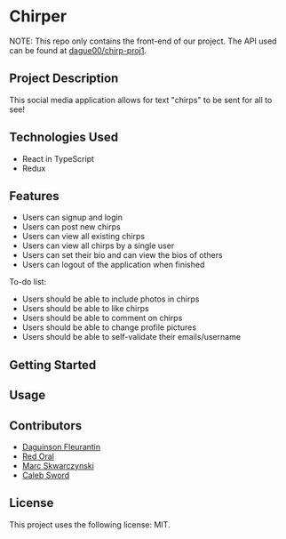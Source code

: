 # Chirper

NOTE: This repo only contains the front-end of our project. The API used can be found at [dague00/chirp-proj1](https://github.com/dague00/chirp-proj1).

## Project Description

This social media application allows for text "chirps" to be sent for all to see!

## Technologies Used

- React in TypeScript
- Redux

## Features

- Users can signup and login
- Users can post new chirps
- Users can view all existing chirps
- Users can view all chirps by a single user
- Users can set their bio and can view the bios of others
- Users can logout of the application when finished

To-do list:
- Users should be able to include photos in chirps
- Users should be able to like chirps
- Users should be able to comment on chirps
- Users should be able to change profile pictures
- Users should be able to self-validate their emails/username

## Getting Started

## Usage

## Contributors

- [Daguinson Fleurantin](https://github.com/dague00)
- [Red Oral](https://github.com/redoral)
- [Marc Skwarczynski](https://github.com/marcski55)
- [Caleb Sword](https://github.com/calebmsword)

## License

This project uses the following license: MIT.
